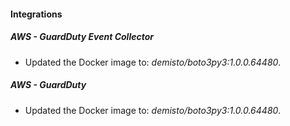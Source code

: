 #### Integrations
##### AWS - GuardDuty Event Collector
- Updated the Docker image to: *demisto/boto3py3:1.0.0.64480*.
##### AWS - GuardDuty
- Updated the Docker image to: *demisto/boto3py3:1.0.0.64480*.
